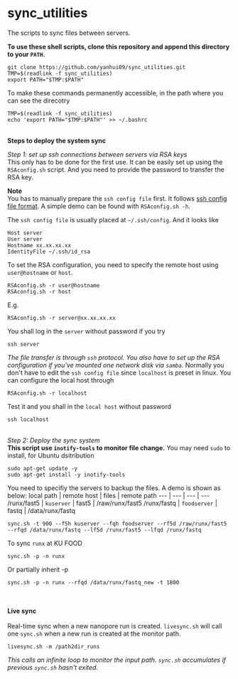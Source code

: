 # sync_utilities
The scripts to sync files between servers.

**To use these shell scripts, clone this repository and append this directory to your `PATH`.**
```
git clone https://github.com/yanhui09/sync_utilities.git
TMP=$(readlink -f sync_utilities)
export PATH="$TMP:$PATH"
```
To make these commands permanently accessible, in the path where you can see the direcotry 
```
TMP=$(readlink -f sync_utilities)
echo 'export PATH="$TMP:$PATH"' >> ~/.bashrc
 ```

<br>**Steps to deploy the system sync**<br>

*Step 1: set up ssh connections between servers via RSA keys*<br>
This only has to be done for the first use. It can be easily set up using the `RSAconfig.sh` script. And you need to provide the password to transfer the RSA key.

**Note**<br>
You has to manually prepare the `ssh config file` first. It follows [ssh config file format](https://man7.org/linux/man-pages/man5/ssh_config.5.html). A simple demo can be found with `RSAconfig.sh -h`.

The `ssh config file` is usually placed at `~/.ssh/config`. And it looks like
```
Host server
User server
Hostname xx.xx.xx.xx
IdentityFile ~/.ssh/id_rsa
```
To set the RSA configuration, you need to specify the remote host using `user@hostname` or `host`.
```
RSAconfig.sh -r user@hostname
RSAconfig.sh -r host
```
E.g.
```
RSAconfig.sh -r server@xx.xx.xx.xx
```
You shall log in the `server` without password if you try
```
ssh server
```
*The file transfer is through `ssh` protocol. You also have to set up the RSA configuration if you've mounted one network disk via `samba`.* Normally you don't have to edit the `ssh config file` since `localhost` is preset in linux. You can configure the local host through
```
RSAconfig.sh -r localhost
```
Test it and you shall in the `local host` without password
```
ssh localhost
```
<br>*Step 2: Deploy the sync system*<br>
**This script use `inotify-tools` to monitor file change.**
You may need `sudo` to install, for Ubuntu dsitribution
```
sudo apt-get update -y
sudo apt-get install -y inotify-tools
```

You need to specifiy the servers to backup the files. A demo is shown as below:
local path | remote host | files | remote path
--- | --- | --- | ---
/runx/fast5 | `kuserver` | fast5 | /raw/runx/fast5
/runx/fastq | `foodserver` | fastq | /data/runx/fastq
```
sync.sh -t 900 --f5h kuserver --fqh foodserver --rf5d /raw/runx/fast5 --rfqd /data/runx/fastq --lf5d /runx/fast5 --lfqd /runx/fastq
```
To sync `runx` at KU FOOD
```
sync.sh -p -n runx
```
Or partially inherit -p
```
sync.sh -p -n runx --rfqd /data/runx/fastq_new -t 1800
```
<br><br>**Live sync**<br><br>
Real-time sync when a new nanopore run is created.
`livesync.sh` will call one `sync.sh` when a new run is created at the monitor path.
```
livesync.sh -m /path2dir_runs
```
*This calls an infinite loop to monitor the input path. `sync.sh` accumulates if previous `sync.sh` hasn't exited.*


